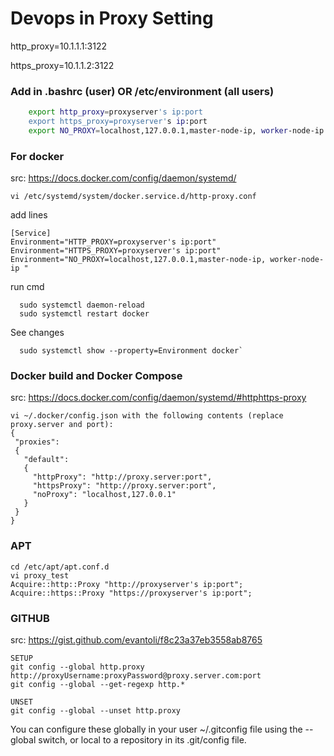 # Devops in Proxy Setting
http_proxy=10.1.1.1:3122

https_proxy=10.1.1.2:3122

### Add in .bashrc (user) OR /etc/environment (all users)
```bash
    export http_proxy=proxyserver's ip:port
    export https_proxy=proxyserver's ip:port
    export NO_PROXY=localhost,127.0.0.1,master-node-ip, worker-node-ip etc      
```
### For docker 
src: https://docs.docker.com/config/daemon/systemd/
```
vi /etc/systemd/system/docker.service.d/http-proxy.conf
```
add lines
```
[Service]
Environment="HTTP_PROXY=proxyserver's ip:port"
Environment="HTTPS_PROXY=proxyserver's ip:port"
Environment="NO_PROXY=localhost,127.0.0.1,master-node-ip, worker-node-ip "
```
run cmd
```
  sudo systemctl daemon-reload
  sudo systemctl restart docker
```
See changes
```
  sudo systemctl show --property=Environment docker`

```
### Docker build and Docker Compose 
src:  https://docs.docker.com/config/daemon/systemd/#httphttps-proxy
```
vi ~/.docker/config.json with the following contents (replace proxy.server and port):
{
 "proxies":
 {
   "default":
   {
     "httpProxy": "http://proxy.server:port",
     "httpsProxy": "http://proxy.server:port",
     "noProxy": "localhost,127.0.0.1"
   }
 }
}
```
### APT 
``` 
cd /etc/apt/apt.conf.d
vi proxy_test
Acquire::http::Proxy "http://proxyserver's ip:port";
Acquire::https::Proxy "https://proxyserver's ip:port";
```
### GITHUB 
src: https://gist.github.com/evantoli/f8c23a37eb3558ab8765
```
SETUP
git config --global http.proxy http://proxyUsername:proxyPassword@proxy.server.com:port
git config --global --get-regexp http.*

UNSET
git config --global --unset http.proxy
```

You can configure these globally in your user ~/.gitconfig file using the --global switch, or local to a repository in its .git/config file.


